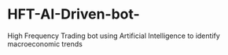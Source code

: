 # HFT-AI-Driven-bot-
High Frequency Trading bot using Artificial Intelligence to identify macroeconomic trends
